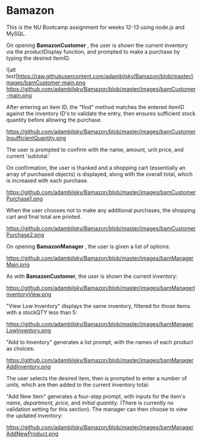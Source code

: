 # Bamazon
This is the NU Bootcamp assignment for weeks 12-13 using node.js and MySQL.

On opening **BamazonCustomer** , the user is shown the current inventory via the productDisplay function,
and prompted to make a purchase by typing the desired itemID. 

![alt text]https://raw.githubusercontent.com/adambilsky/Bamazon/blob/master/images/bamCustomer-main.png
https://github.com/adambilsky/Bamazon/blob/master/images/bamCustomer-main.png

After entering an item ID, the "find" method matches the entered itemID against the inventory ID's to validate the entry,
then ensures sufficient stock quantity before allowing the purchase.

https://github.com/adambilsky/Bamazon/blob/master/images/bamCustomerInsufficientQuantity.png

The user is prompted to confirm with the name, amount, unit price, and current 'subtotal.' 

On confirmation, the user is thanked and a shopping cart (essentially an array of purchased objects) is displayed, 
along with the overall total, which is increased with each purchase.

https://github.com/adambilsky/Bamazon/blob/master/images/bamCustomerPurchase1.png

When the user chooses not to make any additional purchases, the shopping cart and final total are printed.

https://github.com/adambilsky/Bamazon/blob/master/images/bamCustomerPurchase2.png

On opening **BamazonManager** , the user is given a list of options:

https://github.com/adambilsky/Bamazon/blob/master/images/bamManagerMain.png

As with **BamazonCustomer**, the user is shown the current inventory:

https://github.com/adambilsky/Bamazon/blob/master/images/bamManagerInventoryView.png

"View Low Inventory" displays the same inventory, filtered for those items with a stockQTY less than 5:

https://github.com/adambilsky/Bamazon/blob/master/images/bamManagerLowInventory.png

"Add to Inventory" generates a list prompt, with the names of each product as choices:

https://github.com/adambilsky/Bamazon/blob/master/images/bamManagerAddInventory.png

The user selects the desired item, then is prompted to enter a number of units, which are then added to the current 
inventory total:

"Add New Item" generates a four-step prompt, with inputs for the item's *name*, *department*, *price*, and *initial quantity*. (There is currently no validation setting for this section). The manager can then choose to view the updated inventory:

https://github.com/adambilsky/Bamazon/blob/master/images/bamManagerAddNewProduct.png
